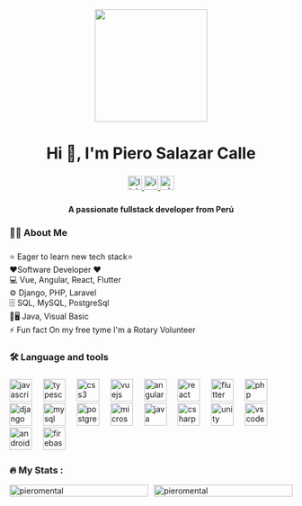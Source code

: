 <div align="center">
  <img height="200" src="https://media.licdn.com/dms/image/v2/D4E16AQGL1Nu8NeTuKA/profile-displaybackgroundimage-shrink_350_1400/profile-displaybackgroundimage-shrink_350_1400/0/1723974195267?e=1729728000&v=beta&t=l7LI6tHlChbtsaE7v3F53CRKb6Scc1KpismhRLVMdco"  />
</div>

###

<h1 align="center">Hi 👋, I'm Piero Salazar Calle</h1>

###

<div align="center">
  <a href="https://www.linkedin.com/in/pierosalazarpro/" target="_blank">
    <img src="https://img.shields.io/static/v1?message=LinkedIn&logo=linkedin&label=&color=0077B5&logoColor=white&labelColor=&style=for-the-badge" height="25" alt="linkedin logo"  />
  </a>
  <a href="https://www.instagram.com/salazarcallepiero/" target="_blank">
    <img src="https://img.shields.io/static/v1?message=Instagram&logo=instagram&label=&color=E4405F&logoColor=white&labelColor=&style=for-the-badge" height="25" alt="instagram logo"  />
  </a>
  <a href="https://wa.me/51923937155" target="_blank">
    <img src="https://img.shields.io/static/v1?message=Whatsapp&logo=whatsapp&label=&color=25D366&logoColor=white&labelColor=&style=for-the-badge" height="25" alt="whatsapp logo"  />
  </a>
</div>

###

<h4 align="center">A passionate fullstack developer from Perú</h4>

###

<h3 align="left">👩‍💻  About Me</h3>

###

<p align="left">⭐ Eager to learn new tech stack⭐<br>❤️Software Developer ❤️<br>💻 Vue, Angular, React, Flutter<br>⚙️ Django, PHP, Laravel<br>🗄️ SQL, MySQL, PostgreSql<br>📱🖥️ Java, Visual Basic<br>⚡ Fun fact On my free tyme I'm a Rotary Volunteer</p>

###

<h3 align="left">🛠 Language and tools</h3>

###

<div align="left">
  <img src="https://cdn.jsdelivr.net/gh/devicons/devicon/icons/javascript/javascript-original.svg" height="40" alt="javascript logo"  />
  <img width="12" />
  <img src="https://cdn.jsdelivr.net/gh/devicons/devicon/icons/typescript/typescript-original.svg" height="40" alt="typescript logo"  />
  <img width="12" />
  <img src="https://cdn.jsdelivr.net/gh/devicons/devicon/icons/css3/css3-original.svg" height="40" alt="css3 logo"  />
  <img width="12" />
  <img src="https://cdn.jsdelivr.net/gh/devicons/devicon/icons/vuejs/vuejs-original.svg" height="40" alt="vuejs logo"  />
  <img width="12" />
  <img src="https://cdn.jsdelivr.net/gh/devicons/devicon/icons/angularjs/angularjs-original.svg" height="40" alt="angularjs logo"  />
  <img width="12" />
  <img src="https://cdn.jsdelivr.net/gh/devicons/devicon/icons/react/react-original.svg" height="40" alt="react logo"  />
  <img width="12" />
  <img src="https://cdn.jsdelivr.net/gh/devicons/devicon/icons/flutter/flutter-original.svg" height="40" alt="flutter logo"  />
  <img width="12" />
  <img src="https://cdn.jsdelivr.net/gh/devicons/devicon/icons/php/php-original.svg" height="40" alt="php logo"  />
  <img width="12" />
  <img src="https://cdn.jsdelivr.net/gh/devicons/devicon/icons/django/django-plain.svg" height="40" alt="django logo"  />
  <img width="12" />
  <img src="https://cdn.jsdelivr.net/gh/devicons/devicon/icons/mysql/mysql-original.svg" height="40" alt="mysql logo"  />
  <img width="12" />
  <img src="https://cdn.jsdelivr.net/gh/devicons/devicon/icons/postgresql/postgresql-original.svg" height="40" alt="postgresql logo"  />
  <img width="12" />
  <img src="https://cdn.jsdelivr.net/gh/devicons/devicon/icons/microsoftsqlserver/microsoftsqlserver-plain-wordmark.svg" height="40" alt="microsoftsqlserver logo"  />
  <img width="12" />
  <img src="https://cdn.jsdelivr.net/gh/devicons/devicon/icons/java/java-original.svg" height="40" alt="java logo"  />
  <img width="12" />
  <img src="https://cdn.jsdelivr.net/gh/devicons/devicon/icons/csharp/csharp-original.svg" height="40" alt="csharp logo"  />
  <img width="12" />
  <img src="https://cdn.jsdelivr.net/gh/devicons/devicon/icons/unity/unity-original.svg" height="40" alt="unity logo"  />
  <img width="12" />
  <img src="https://cdn.jsdelivr.net/gh/devicons/devicon/icons/vscode/vscode-original.svg" height="40" alt="vscode logo"  />
  <img width="12" />
  <img src="https://cdn.jsdelivr.net/gh/devicons/devicon/icons/androidstudio/androidstudio-original.svg" height="40" alt="androidstudio logo"  />
  <img width="12" />
  <img src="https://cdn.jsdelivr.net/gh/devicons/devicon/icons/firebase/firebase-plain.svg" height="40" alt="firebase logo"  />
</div>

###

<h3 align="left">🔥 My Stats :</h3>
<div style="display: flex; flex-direction: row; justify-content: space-between; align-items: center;">
  <div style="flex: 1; margin-right: 10px;">
    <img src="https://github-readme-stats.vercel.app/api?username=pieromental&show_icons=true&theme=radical" alt="pieromental" style="width: 100%; max-width: 300px;" />
  </div>
  <div style="flex: 1;">
    <img src="https://github-readme-stats.vercel.app/api/top-langs/?username=pieromental&layout=compact" alt="pieromental" style="width: 100%; max-width: 300px;" />
  </div>
</div>

